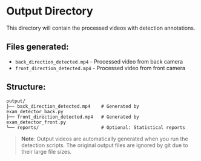 # Output Directory

This directory will contain the processed videos with detection annotations.

## Files generated:
- `back_direction_detected.mp4` - Processed video from back camera
- `front_direction_detected.mp4` - Processed video from front camera

## Structure:
```
output/
├── back_direction_detected.mp4    # Generated by exam_detector_back.py
├── front_direction_detected.mp4   # Generated by exam_detector_front.py
└── reports/                       # Optional: Statistical reports
```

> **Note**: Output videos are automatically generated when you run the detection scripts. The original output files are ignored by git due to their large file sizes.

